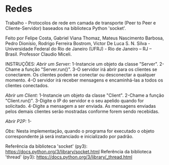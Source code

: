 # Redes

Trabalho - Protocolos de rede em camada de transporte (Peer to Peer e Cliente-Servidor) baseados na biblioteca Python 'socket'.

Feito por Felipe Costa, Gabriel Viana Thomaz, Mateus Nascimento Barbosa, Pedro Dionísio, Rodrigo Ferreira Bostrom, Victor De Luca S. N. Silva - Universidade Federal do Rio de Janeiro (UFRJ) - Rio de Janeiro – RJ – Brasil.
Professor Claudio Miceli.

INSTRUÇÕES:
  *Abrir um Server:*
    1-Instancie um objeto da classe "Server".
    2-Chame a função "Server.run()".
    3-O servidor irá abrir para os clientes se conectarem. Os clientes podem se conectar ou desconectar a qualquer momento.
    4-O servidor irá receber mensagens e encaminhá-las a todos os clientes conectados.
    
  *Abrir um Client:*
    1-Instancie um objeto da classe "Client".
    2-Chame a função "Client.run()".
    3-Digite o IP do servidor e o seu apelido quando for solicitado.
    4-Digite a mensagem a ser enviada. As mensagens enviadas pelos demais clientes serão mostradas conforme forem sendo recebidas.
    
  *Abrir P2P:*
    1-

  *Obs:* Nesta implementação, quando o programa for executado o objeto correspondente já será instanciado e inicializado por padrão.

Referência da biblioteca 'socket' (py3): https://docs.python.org/3/library/socket.html
Referência da biblioteca 'thread' (py3): https://docs.python.org/3/library/_thread.html
